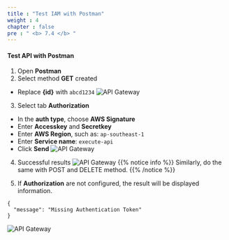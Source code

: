 ```yaml
---
title : "Test IAM with Postman"
weight : 4
chapter : false
pre : " <b> 7.4 </b> "
---
```


#### Test API with Postman
1. Open **Postman**
2. Select method **GET** created
 + Replace **{id}** with `abcd1234`
![API Gateway](images/7.configiam/018-configiam.png)
3. Select tab **Authorization** 
 + In the **auth type**, choose **AWS Signature**
 + Enter **Accesskey** and **Secretkey**
 + Enter **AWS Region**, such as: `ap-southeast-1`
 + Enter **Service name**: `execute-api`
 + Click **Send**
![API Gateway](images/7.configiam/019-configiam.png)

4. Successful results
![API Gateway](images/7.configiam/020-configiam.png)
{{% notice info %}}
Similarly, do the same with POST and DELETE method.
{{% /notice %}}

5. If **Authorization** are not configured, the result will be displayed information.
```
{
  "message": "Missing Authentication Token"
}
```
![API Gateway](images/7.configiam/021-configiam.png)
